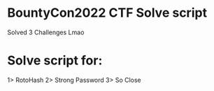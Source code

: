 # BountyCon2022 CTF Solve script
Solved 3 Challenges Lmao
# Solve script for:

1> RotoHash
2> Strong Password
3> So Close
